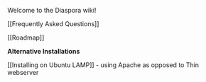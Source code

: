 Welcome to the Diaspora wiki!

[[Frequently Asked Questions]]

[[Roadmap]]

**Alternative Installations**

[[Installing on Ubuntu LAMP]] - using Apache as opposed to Thin webserver